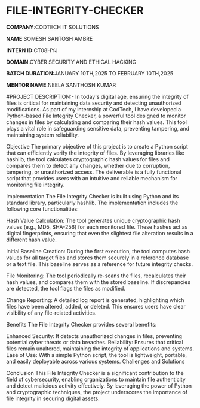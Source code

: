 # FILE-INTEGRITY-CHECKER

**COMPANY**:CODTECH IT SOLUTIONS

**NAME**:SOMESH SANTOSH AMBRE

**INTERN ID**:CT08HYJ

**DOMAIN**:CYBER SECURITY AND ETHICAL HACKING

**BATCH DURATION**:JANUARY 10TH,2025 TO FEBRUARY 10TH,2025

**MENTOR NAME**:NEELA SANTHOSH KUMAR

#PROJECT DESCRIPTION:-
In today's digital age, ensuring the integrity of files is critical for maintaining data security and detecting unauthorized modifications. As part of my internship at CodTech, I have developed a Python-based File Integrity Checker, a powerful tool designed to monitor changes in files by calculating and comparing their hash values. This tool plays a vital role in safeguarding sensitive data, preventing tampering, and maintaining system reliability.

Objective
The primary objective of this project is to create a Python script that can efficiently verify the integrity of files. By leveraging libraries like hashlib, the tool calculates cryptographic hash values for files and compares them to detect any changes, whether due to corruption, tampering, or unauthorized access. The deliverable is a fully functional script that provides users with an intuitive and reliable mechanism for monitoring file integrity.

Implementation
The File Integrity Checker is built using Python and its standard library, particularly hashlib. The implementation includes the following core functionalities:

Hash Value Calculation:
The tool generates unique cryptographic hash values (e.g., MD5, SHA-256) for each monitored file. These hashes act as digital fingerprints, ensuring that even the slightest file alteration results in a different hash value.

Initial Baseline Creation:
During the first execution, the tool computes hash values for all target files and stores them securely in a reference database or a text file. This baseline serves as a reference for future integrity checks.

File Monitoring:
The tool periodically re-scans the files, recalculates their hash values, and compares them with the stored baseline. If discrepancies are detected, the tool flags the files as modified.

Change Reporting:
A detailed log report is generated, highlighting which files have been altered, added, or deleted. This ensures users have clear visibility of any file-related activities.


Benefits
The File Integrity Checker provides several benefits:

Enhanced Security: It detects unauthorized changes in files, preventing potential cyber threats or data breaches.
Reliability: Ensures that critical files remain unaltered, maintaining the integrity of applications and systems.
Ease of Use: With a simple Python script, the tool is lightweight, portable, and easily deployable across various systems.
Challenges and Solutions

Conclusion
This File Integrity Checker is a significant contribution to the field of cybersecurity, enabling organizations to maintain file authenticity and detect malicious activity effectively. By leveraging the power of Python and cryptographic techniques, the project underscores the importance of file integrity in securing digital assets.


